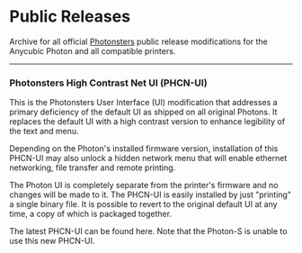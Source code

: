 # Public Releases
Archive for all official [Photonsters](https://www.facebook.com/Photonsters) public release modifications for the Anycubic Photon and all compatible printers. 

---

### Photonsters High Contrast Net UI (PHCN-UI) 
This is the Photonsters User Interface (UI) modification that addresses a primary deficiency of the default UI as shipped on all original Photons. It replaces the default UI with a high contrast version to enhance legibility of the text and menu. 

Depending on the Photon's installed firmware version, installation of this PHCN-UI may also unlock a hidden network menu that will enable ethernet networking, file transfer and remote printing. 

The Photon UI is completely separate from the printer's firmware and no changes will be made to it. The PHCN-UI is easily installed by just "printing" a single binary file. It is possible to revert to the original default UI at any time, a copy of which is packaged together. 

The latest PHCN-UI can be found here. Note that the Photon-S is unable to use this new PHCN-UI. 



